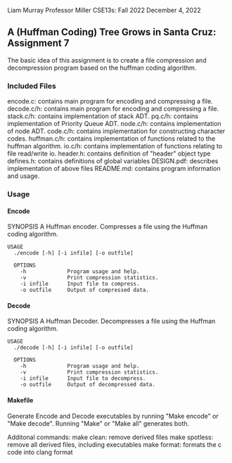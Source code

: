 Liam Murray
Professor Miller
CSE13s: Fall 2022
December 4, 2022

## A (Huffman Coding) Tree Grows in Santa Cruz: Assignment 7

The basic idea of this assignment is to create a file compression and
decompression program based on the huffman coding algorithm.

### Included Files

encode.c: contains main program for encoding and compressing a file.
decode.c/h: contains main program for encoding and compressing a file.
stack.c/h: contains implementation of stack ADT.
pq.c/h: contains implementation of Priority Queue ADT.
node.c/h: contains implementation of node ADT.
code.c/h: contains implementation for constructing character codes.
huffman.c/h: contains implementation of functions related to the huffman algorithm.
io.c/h: contains implementation of functions relating to file read/write io.
header.h: contains definition of "header" object type
defines.h: contains definitions of global variables
DESIGN.pdf: describes implementation of above files
README.md: contains program information and usage.

### Usage

#### Encode

SYNOPSIS
  A Huffman encoder.
    Compresses a file using the Huffman coding algorithm.
    
    USAGE
      ./encode [-h] [-i infile] [-o outfile]
      
      OPTIONS
        -h             Program usage and help.
        -v             Print compression statistics.
        -i infile      Input file to compress.
        -o outfile     Output of compressed data.
        
#### Decode

SYNOPSIS
  A Huffman Decoder.
    Decompresses a file using the Huffman coding algorithm.
    
    USAGE
      ./decode [-h] [-i infile] [-o outfile]
      
      OPTIONS
        -h             Program usage and help.
        -v             Print compression statistics.
        -i infile      Input file to decompress.
        -o outfile     Output of decompressed data.
        
#### Makefile

Generate Encode and Decode executables by running "Make encode" or "Make decode".
Running "Make" or "Make all" generates both.

Additonal commands:
	make clean: remove derived files
	make spotless: remove all derived files, including executables
	make format: formats the c code into clang format
	
        
